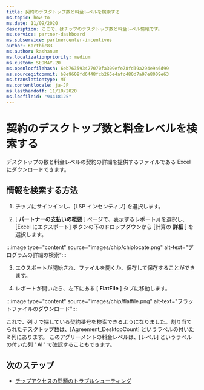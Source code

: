 ```yaml
---
title: 契約のデスクトップ数と料金レベルを検索する
ms.topic: how-to
ms.date: 11/09/2020
description: ここで、はチップのデスクトップ数と料金レベル情報です。
ms.service: partner-dashboard
ms.subservice: partnercenter-incentives
author: Karthic83
ms.author: kashanum
ms.localizationpriority: medium
ms.custom: SEOMAY.20
ms.openlocfilehash: 6eb763593427070fa309efe78fd39a294e9a6d99
ms.sourcegitcommit: b8e9609fd6448fcb265e4afc480d7a97e8009e63
ms.translationtype: MT
ms.contentlocale: ja-JP
ms.lasthandoff: 11/10/2020
ms.locfileid: "94418125"
---
```

# <a name="locate-the-desktop-count-and-fee-level-for-an-agreement"></a>契約のデスクトップ数と料金レベルを検索する

デスクトップの数と料金レベルの契約の詳細を提供するファイルである Excel にダウンロードできます。

## <a name="how-to-locate-the-information"></a>情報を検索する方法

1. チップにサインインし、[LSP インセンティブ] を選択します。

2. [ **パートナーの支払いの概要** ] ページで、表示するレポート月を選択し、[Excel にエクスポート] ボタンの下のドロップダウンから [計算の **詳細** ] を選択します。

:::image type="content" source="images/chip/chiplocate.png" alt-text="プログラムの詳細の検索":::

3. エクスポートが開始され、ファイルを開くか、保存して保存することができます。

4. レポートが開いたら、左下にある [ **FlatFile** ] タブに移動します。

:::image type="content" source="images/chip/flatfile.png" alt-text="フラットファイルのダウンロード":::

これで、列 J で探している契約番号を検索できるようになりました。割り当てられたデスクトップ数は、[Agreement_DesktopCount] というラベルの付いた R 列にあります。 このアグリーメントの料金レベルは、[レベル] というラベルの付いた列 ' AI ' で確認することもできます。

## <a name="next-steps"></a>次のステップ

- [チップアクセスの問題のトラブルシューティング](chip-access-trouble.md)
